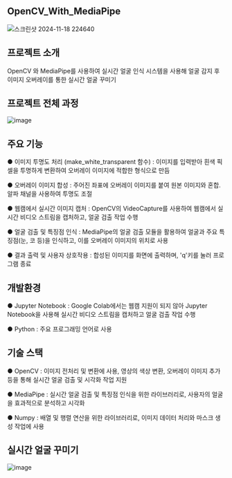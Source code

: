  OpenCV_With_MediaPipe
 ---
![스크린샷 2024-11-18 224640](https://github.com/user-attachments/assets/08884487-7cc7-49d1-b118-aab3e6098da9)

프로젝트 소개
---
OpenCV 와 MediaPipe를 사용하여 실시간 얼굴 인식 시스템을 사용해 얼굴 감지 후 이미지 오버레이를 통한 실시간 얼굴 꾸미기

프로젝트 전체 과정
----
![image](https://github.com/user-attachments/assets/12e0dd75-1082-49c2-aade-1c7be0fe1326)


주요 기능
---
● 이미지 투명도 처리 (make_white_transparent 함수) : 이미지를 입력받아 흰색 픽셀을 투명하게 변환하여 오버레이 이미지에 적합한 형식으로 만듬

● 오버레이 이미지 합성 : 주어진 좌표에 오버레이 이미지를 붙여 원본 이미지와 혼합. 알파 채널을 사용하여 투명도 조절

● 웹캠에서 실시간 이미지 캡처 : OpenCV의 VideoCapture를 사용하여 웹캠에서 실시간 비디오 스트림을 캡처하고, 얼굴 검출 작업 수행

● 얼굴 검출 및 특징점 인식 : MediaPipe의 얼굴 검출 모듈을 활용하여 얼굴과 주요 특징점(눈, 코 등)을 인식하고, 이를 오버레이 이미지의 위치로 사용

● 결과 출력 및 사용자 상호작용 : 합성된 이미지를 화면에 출력하며, 'q'키를 눌러 프로그램 종료

개발환경
---
● Jupyter Notebook : Google Colab에서는 웹캠 지원이 되지 않아 Jupyter Notebook을 사용해 실시간 비디오 스트림을 캡처하고 얼굴 검출 작업 수행

● Python : 주요 프로그래밍 언어로 사용

기술 스택
---
● OpenCV : 이미지 전처리 및 변환에 사용, 영상의 색상 변환, 오버레이 이미지 추가 등을 통해 실시간 얼굴 검출 및 시각화 작업 지원

● MediaPipe : 실시간 얼굴 검출 및 특징점 인식을 위한 라이브러리로, 사용자의 얼굴을 효과적으로 분석하고 시각화

● Numpy : 배열 및 행렬 연산을 위한 라이브러리로, 이미지 데이터 처리와 마스크 생성 작업에 사용

실시간 얼굴 꾸미기
---
![image](https://github.com/user-attachments/assets/e2ac70de-1740-4548-9ddc-a4b14889dba0)
